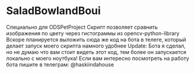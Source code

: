 # SaladBowlandBoui
Специально для ODSPetProject
Скрипт позволяет сравнить изображения по цвету через гистограммы из opencv-python-library 
Вскоре планируется выложить сюда же код на бота в телеге, который делает запуск моего скрипта намного удобнее
Update:
Бота я сделал, но не думаю что вам стоит видеть этот код, тем более он запускается локально с моего ноутбука!
Если вам интересно посмотреть на работу бота пишите в телеграм: @haskiindahouse
